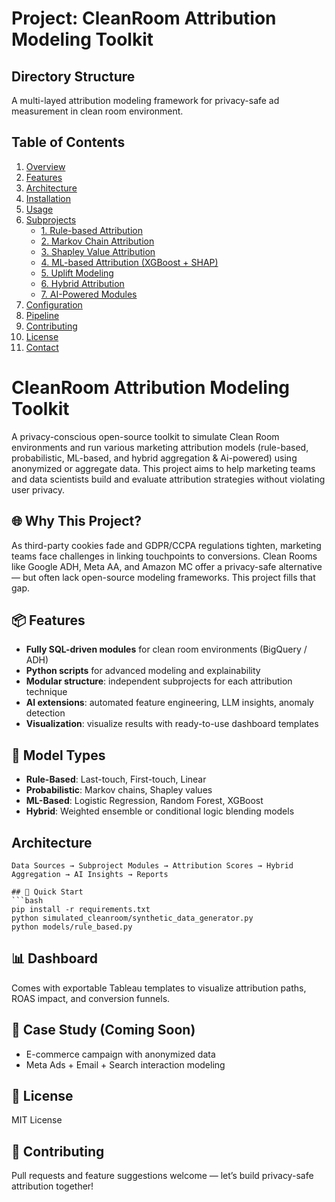 # Project: CleanRoom Attribution Modeling Toolkit

## Directory Structure
A multi-layed attribution modeling framework for privacy-safe ad measurement in clean room environment.

## Table of Contents
1. [Overview](#overview)
2. [Features](#features)
3. [Architecture](#architecture)
4. [Installation](#installation)
5. [Usage](#usage)
6. [Subprojects](#subprojects)
   - [1. Rule-based Attribution](#1-rule-based-attribution)
   - [2. Markov Chain Attribution](#2-markov-chain-attribution)
   - [3. Shapley Value Attribution](#3-shapley-value-attribution)
   - [4. ML-based Attribution (XGBoost + SHAP)](#4-ml-based-attribution-xgboost--shap)
   - [5. Uplift Modeling](#5-uplift-modeling)
   - [6. Hybrid Attribution](#6-hybrid-attribution)
   - [7. AI-Powered Modules](#7-ai-powered-modules)
7. [Configuration](#configuration)
8. [Pipeline](#pipeline)
9. [Contributing](#contributing)
10. [License](#license)
11. [Contact](#contact)


# CleanRoom Attribution Modeling Toolkit

A privacy-conscious open-source toolkit to simulate Clean Room environments and run various marketing attribution models (rule-based, probabilistic, ML-based, and hybrid aggregation & Ai-powered) using anonymized or aggregate data. This project aims to help marketing teams and data scientists build and evaluate attribution strategies without violating user privacy.


## 🌐 Why This Project?
As third-party cookies fade and GDPR/CCPA regulations tighten, marketing teams face challenges in linking touchpoints to conversions. Clean Rooms like Google ADH, Meta AA, and Amazon MC offer a privacy-safe alternative — but often lack open-source modeling frameworks. This project fills that gap.

## 📦 Features
- **Fully SQL-driven modules** for clean room environments (BigQuery / ADH)
- **Python scripts** for advanced modeling and explainability
- **Modular structure**: independent subprojects for each attribution technique
- **AI extensions**: automated feature engineering, LLM insights, anomaly detection
- **Visualization**: visualize results with ready-to-use dashboard templates

## 🔧 Model Types
- **Rule-Based**: Last-touch, First-touch, Linear
- **Probabilistic**: Markov chains, Shapley values
- **ML-Based**: Logistic Regression, Random Forest, XGBoost
- **Hybrid**: Weighted ensemble or conditional logic blending models

## Architecture
```text
Data Sources → Subproject Modules → Attribution Scores → Hybrid Aggregation → AI Insights → Reports

## 🚀 Quick Start
```bash
pip install -r requirements.txt
python simulated_cleanroom/synthetic_data_generator.py
python models/rule_based.py
```

## 📊 Dashboard
Comes with exportable Tableau templates to visualize attribution paths, ROAS impact, and conversion funnels.

## 📁 Case Study (Coming Soon)
- E-commerce campaign with anonymized data
- Meta Ads + Email + Search interaction modeling

## 📜 License
MIT License

## 🤝 Contributing
Pull requests and feature suggestions welcome — let’s build privacy-safe attribution together!
